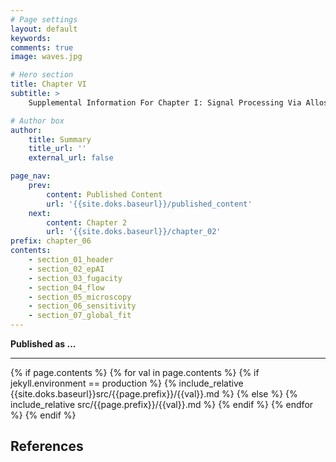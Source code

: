 ```yaml
---
# Page settings
layout: default
keywords:
comments: true
image: waves.jpg

# Hero section
title: Chapter VI 
subtitle: > 
    Supplemental Information For Chapter I: Signal Processing Via Allosteric Transcription Factors 

# Author box
author:
    title: Summary
    title_url: ''
    external_url: false

page_nav:
    prev:
        content: Published Content
        url: '{{site.doks.baseurl}}/published_content'
    next:
        content: Chapter 2
        url: '{{site.doks.baseurl}}/chapter_02'
prefix: chapter_06
contents:
    - section_01_header
    - section_02_epAI
    - section_03_fugacity
    - section_04_flow
    - section_05_microscopy
    - section_06_sensitivity
    - section_07_global_fit
---
```


**Published as ...**
<hr/>
{% if page.contents %}
{% for val in page.contents %}
{% if jekyll.environment == production %}
{% include_relative {{site.doks.baseurl}}src/{{page.prefix}}/{{val}}.md %}
{% else %}
{% include_relative src/{{page.prefix}}/{{val}}.md %}
{% endif %}
{% endfor %}
{% endif %}

## References